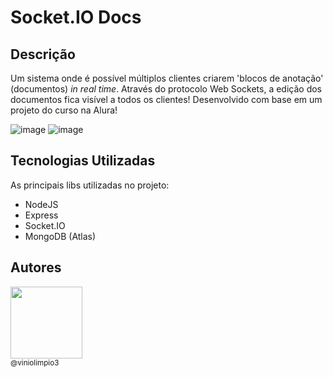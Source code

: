 # Socket.IO Docs

## Descrição

Um sistema onde é possível múltiplos clientes criarem 'blocos de anotação' (documentos) *in real time*. Através do protocolo Web Sockets, a edição dos documentos fica visível a todos os clientes!
Desenvolvido com base em um projeto do curso na Alura! 

![image](https://user-images.githubusercontent.com/56204477/211032982-a20df276-4440-44d7-aa20-63a2d1928b2c.png)
![image](https://user-images.githubusercontent.com/56204477/211035093-6eab619f-8390-4633-b753-c9c6923ab5de.png)


## Tecnologias Utilizadas

As principais libs utilizadas no projeto:

- NodeJS
- Express
- Socket.IO
- MongoDB (Atlas)


## Autores

[<img src="https://avatars0.githubusercontent.com/u/56204477?s=460&u=c28c1517802d462612ae345b0c992cbf4f825637&v=4" width=115><br><sub>@viniolimpio3</sub>](https://github.com/viniolimpio3)
